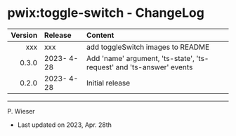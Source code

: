 # pwix:toggle-switch - ChangeLog

| Version | Release    | Content |
| ---:    | :---       | :---    |
| xxx   | xxx | add toggleSwitch images to README |
| 0.3.0   | 2023- 4-28 | Add 'name' argument, 'ts-state', 'ts-request' and 'ts-answer' events |
| 0.2.0   | 2023- 4-28 | Initial release |

---
P. Wieser
- Last updated on 2023, Apr. 28th
